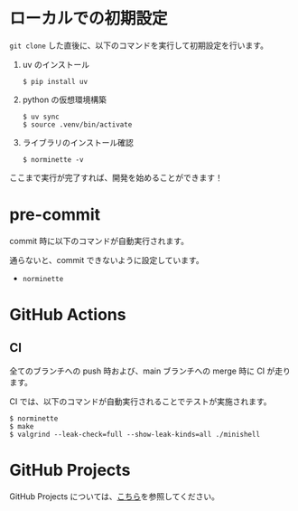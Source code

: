 # ローカルでの初期設定

`git clone` した直後に、以下のコマンドを実行して初期設定を行います。

1. uv のインストール

   ```
   $ pip install uv
   ```

2. python の仮想環境構築

   ```
   $ uv sync
   $ source .venv/bin/activate
   ```

3. ライブラリのインストール確認

   ```
   $ norminette -v
   ```

ここまで実行が完了すれば、開発を始めることができます！

# pre-commit

commit 時に以下のコマンドが自動実行されます。

通らないと、commit できないように設定しています。

- `norminette`

# GitHub Actions

## CI

全てのブランチへの push 時および、main ブランチへの merge 時に CI が走ります。

CI では、以下のコマンドが自動実行されることでテストが実施されます。

```
$ norminette
$ make
$ valgrind --leak-check=full --show-leak-kinds=all ./minishell
```

# GitHub Projects

GitHub Projects については、[こちら](https://github.com/yuzu-juice/minishell/wiki/GitHub-Projects-運用ガイド)を参照してください。
